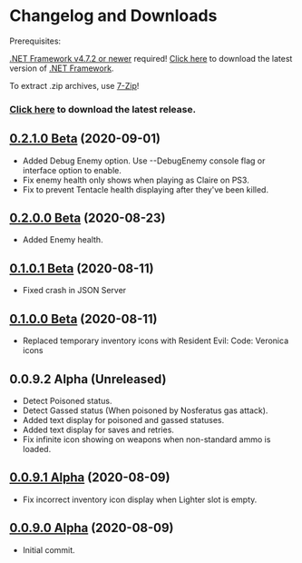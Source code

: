 # Changelog and Downloads

Prerequisites:

[.NET Framework v4.7.2 or newer](https://dotnet.microsoft.com/download/dotnet-framework-runtime) required!
[Click here](https://dotnet.microsoft.com/download/dotnet-framework-runtime) to download the latest version of [.NET Framework](https://dotnet.microsoft.com/download/dotnet-framework-runtime).

To extract .zip archives, use [7-Zip](https://www.7-zip.org/)!

### [Click here](https://github.com/kapdap/re-cvx-srt/releases/download/0.2.1.0/re-cvx-srt_v0.2.1.0.zip) to download the latest release.

## [0.2.1.0 Beta](https://github.com/kapdap/re-cvx-srt/releases/download/0.2.1.0/re-cvx-srt_v0.2.1.0.zip) (2020-09-01)
* Added Debug Enemy option. Use --DebugEnemy console flag or interface option to enable.
* Fix enemy health only shows when playing as Claire on PS3.
* Fix to prevent Tentacle health displaying after they've been killed.

## [0.2.0.0 Beta](https://github.com/kapdap/re-cvx-srt/releases/download/0.2.0.0/re-cvx-srt_v0.2.0.0.zip) (2020-08-23)
* Added Enemy health.

## [0.1.0.1 Beta](https://github.com/kapdap/re-cvx-srt/releases/download/0.1.0.1/re-cvx-srt_v0.1.0.1.zip) (2020-08-11)
* Fixed crash in JSON Server

## [0.1.0.0 Beta](https://github.com/kapdap/re-cvx-srt/releases/download/0.1.0.0/re-cvx-srt_v0.1.0.0.zip) (2020-08-11)
* Replaced temporary inventory icons with Resident Evil: Code: Veronica icons

## 0.0.9.2 Alpha (Unreleased)
* Detect Poisoned status.
* Detect Gassed status (When poisoned by Nosferatus gas attack).
* Added text display for poisoned and gassed statuses.
* Added text display for saves and retries.
* Fix infinite icon showing on weapons when non-standard ammo is loaded.

## [0.0.9.1 Alpha](https://github.com/kapdap/re-cvx-srt/releases/download/0.0.9.1/re-cvx-srt_v0.0.9.1.zip) (2020-08-09)
* Fix incorrect inventory icon display when Lighter slot is empty.

## [0.0.9.0 Alpha](https://github.com/kapdap/re-cvx-srt/releases/download/0.0.9.0/re-cvx-srt_v0.0.9.0.zip) (2020-08-09)
* Initial commit.

